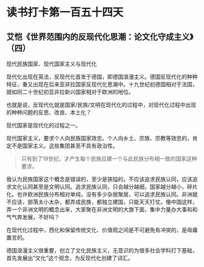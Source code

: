 读书打卡第一百五十四天
===

艾恺《世界范围内的反现代化思潮：论文化守成主义》（四）
---

现代民族国家、现代国家主义与现代化

现代化出现在英法，反现代化首发于德国，即德国浪漫主义。德国反现代化的种种特征，重又出现在后来亚非拉国家反现代化思潮中。十九世纪初德国相对于法国，就如同二十世纪初亚非拉新兴国家相对于欧洲的地位。

也就是说，反现代化就是国家/民族/文明在现代化的过程中，对现代化过程中出现的种种问题的反思、改良、本土化？

现代国家是现代化的过程之一。

现代国家主义，要求个人向民族国家效忠。个人向乡土、宗族、宗教等效忠的，肯定不是国家主义。这些集团甚至不具有政治性。

> 只有到了19世纪，才产生每个民族应建一个与此民族分布相一致的国家这种要求。

我认为民族国家这个概念是错误的，至少是狭隘的。不应该追求民族认同，应该追求文化认同甚至是文明认同。追求民族认同，只会越分越细，国家越分越小，碎片化。也许欧洲民族分布相对单纯，没有多少杂居聚居，可以追求民族认同。非洲就不应该，部落太小太杂，都弄成民族，都独立建国，只能天天打仗。像中国这样，弄一个非洲文明的概念出来，大家聚在非洲文明的大旗下面，集中力量办大事和和气气奔发展，不好吗？

在现代化过程中，西化和保留传统文化、价值观之间是不可避免有冲突的，是毋庸置言的。

德国浪漫主义很重要，创立了文化民族主义，无意识的为很多社会学科打下基础，首先发展出“文化”这个观念，为反现代化创建了词汇。